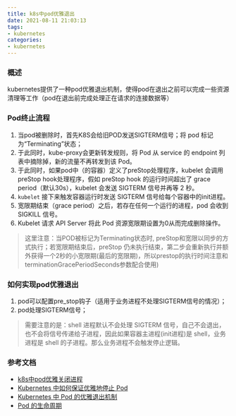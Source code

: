 ```yaml
---
title: k8s中pod优雅退出
date: 2021-08-11 21:03:13
tags:
- kubernetes
categories:
- kubernetes
---
```


### 概述

kubernetes提供了一种pod优雅退出机制，使得pod在退出之前可以完成一些资源清理等工作（pod在退出前完成处理正在请求的连接数据等）

### Pod终止流程

1. 当pod被删除时，首先K8S会给旧POD发送SIGTERM信号；将 pod 标记为“Terminating”状态；
2. 于此同时，kube-proxy会更新转发规则，将 Pod 从 service 的 endpoint 列表中摘除掉，新的流量不再转发到该 Pod。
3. 于此同时，如果pod中（的容器）定义了preStop处理程序，kubelet 会调用preStop hook处理程序，假如 preStop hook 的运行时间超出了 grace period（默认30s），kubelet 会发送 SIGTERM 信号并再等 2 秒。
4. `kubelet` 接下来触发容器运行时发送 SIGTERM 信号给每个容器中的init进程。
5. 宽限期结束（grace period）之后，若存在任何一个运行的进程，pod 会收到 SIGKILL 信号。
6. Kubelet 请求 API Server 将此 Pod 资源宽限期设置为0从而完成删除操作。

> 这里注意：当POD被标记为Terminating状态时, preStop和宽限以同步的方式执行；若宽限期结束后，preStop 仍未执行结束，第二步会重新执行并额外获得一个2秒的小宽限期(最后的宽限期)，所以prestop的执行时间注意和terminationGracePeriodSeconds参数配合使用)

### 如何实现pod优雅退出

1. pod可以配置pre_stop钩子（适用于业务进程不处理SIGTERM信号的情况）；
2. pod处理SIGTERM信号；

> 需要注意的是：shell 进程默认不会处理 SIGTERM 信号，自己不会退出，也不会将信号传递给子进程，因此如果容器主进程(init进程)是 shell，业务进程是 shell 的子进程。那么业务进程不会触发停止逻辑。

### 参考文档

- [k8s中pod优雅关闭进程](https://www.cnblogs.com/cuishuai/p/14859182.html)
- [Kubernetes 中如何保证优雅地停止 Pod](https://zhuanlan.zhihu.com/p/59544387)
- [Kubernetes 中 Pod 的优雅退出机制](https://juejin.cn/post/7109292383753699336)
- [Pod 的生命周期](https://kubernetes.io/zh-cn/docs/concepts/workloads/pods/pod-lifecycle/)
